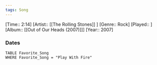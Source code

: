 ```yaml
---
tags: Song  
---
```

[Time:: 2:14]
[Artist:: [[The Rolling Stones]] ]
[Genre:: Rock]
[Played:: ]
[Album:: [[Out of Our Heads (2007)]]]
[Year:: 2007]
### Dates
````dataview
TABLE Favorite_Song
WHERE Favorite_Song = "Play With Fire"
````